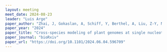 ```yaml
---
layout: meeting
meet_date: 2024-08-23
leader: "Luis Arge"
paper_author: "Zhai, J, Gokaslan, A, Schiff, Y, Berthel, A, Liu, Z-Y, Miller, ZR, Scheben, A, Stitzer, MC, Romay, MC, Buckler, ES, & Kuleshov, V"
paper_year: "2024"
paper_title: "Cross-species modeling of plant genomes at single nucleotide resolution using a pre-trained DNA language model"
paper_journal: "bioRxiv"
paper_url: "https://doi.org/10.1101/2024.06.04.596709"
---
```




